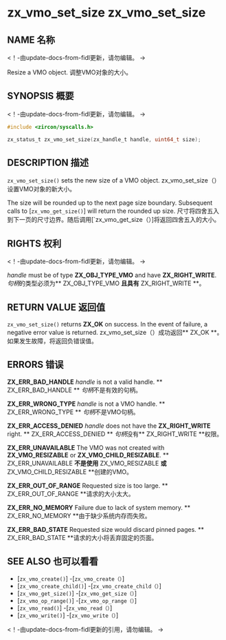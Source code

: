  
# zx_vmo_set_size  zx_vmo_set_size 

 
## NAME  名称 

<!-- Updated by update-docs-from-fidl, do not edit. -->  <！-由update-docs-from-fidl更新，请勿编辑。 ->

Resize a VMO object.  调整VMO对象的大小。

 
## SYNOPSIS  概要 

<!-- Updated by update-docs-from-fidl, do not edit. -->  <！-由update-docs-from-fidl更新，请勿编辑。 ->

```c
#include <zircon/syscalls.h>

zx_status_t zx_vmo_set_size(zx_handle_t handle, uint64_t size);
```
 

 
## DESCRIPTION  描述 

`zx_vmo_set_size()` sets the new size of a VMO object.  zx_vmo_set_size（）设置VMO对象的新大小。

The size will be rounded up to the next page size boundary. Subsequent calls to [`zx_vmo_get_size()`] will return the rounded up size. 尺寸将四舍五入到下一页的尺寸边界。随后调用[`zx_vmo_get_size（）]将返回四舍五入的大小。

 
## RIGHTS  权利 

<!-- Updated by update-docs-from-fidl, do not edit. -->  <！-由update-docs-from-fidl更新，请勿编辑。 ->

*handle* must be of type **ZX_OBJ_TYPE_VMO** and have **ZX_RIGHT_WRITE**.  *句柄*的类型必须为** ZX_OBJ_TYPE_VMO **且具有** ZX_RIGHT_WRITE **。

 
## RETURN VALUE  返回值 

`zx_vmo_set_size()` returns **ZX_OK** on success. In the event of failure, a negative error value is returned. zx_vmo_set_size（）成功返回** ZX_OK **。如果发生故障，将返回负错误值。

 
## ERRORS  错误 

**ZX_ERR_BAD_HANDLE**  *handle* is not a valid handle.  ** ZX_ERR_BAD_HANDLE ** *句柄*不是有效的句柄。

**ZX_ERR_WRONG_TYPE**  *handle* is not a VMO handle.  ** ZX_ERR_WRONG_TYPE ** *句柄*不是VMO句柄。

**ZX_ERR_ACCESS_DENIED**  *handle* does not have the **ZX_RIGHT_WRITE** right.  ** ZX_ERR_ACCESS_DENIED ** *句柄*没有** ZX_RIGHT_WRITE **权限。

**ZX_ERR_UNAVAILABLE** The VMO was not created with **ZX_VMO_RESIZABLE** or **ZX_VMO_CHILD_RESIZABLE**. ** ZX_ERR_UNAVAILABLE **不是使用** ZX_VMO_RESIZABLE **或** ZX_VMO_CHILD_RESIZABLE **创建的VMO。

**ZX_ERR_OUT_OF_RANGE**  Requested size is too large.  ** ZX_ERR_OUT_OF_RANGE **请求的大小太大。

**ZX_ERR_NO_MEMORY**  Failure due to lack of system memory.  ** ZX_ERR_NO_MEMORY **由于缺少系统内存而失败。

**ZX_ERR_BAD_STATE**  Requested size would discard pinned pages.  ** ZX_ERR_BAD_STATE **请求的大小将丢弃固定的页面。

 
## SEE ALSO  也可以看看 

 
 - [`zx_vmo_create()`]  -[`zx_vmo_create（）`]
 - [`zx_vmo_create_child()`]  -[`zx_vmo_create_child（）`]
 - [`zx_vmo_get_size()`]  -[`zx_vmo_get_size（）`]
 - [`zx_vmo_op_range()`]  -[`zx_vmo_op_range（）`]
 - [`zx_vmo_read()`]  -[`zx_vmo_read（）`]
 - [`zx_vmo_write()`]  -[`zx_vmo_write（）`]

<!-- References updated by update-docs-from-fidl, do not edit. -->  <！-由update-docs-from-fidl更新的引用，请勿编辑。 ->

